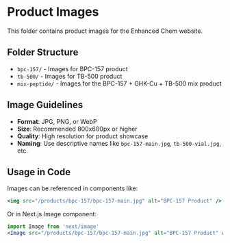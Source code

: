 # Product Images

This folder contains product images for the Enhanced Chem website.

## Folder Structure

- `bpc-157/` - Images for BPC-157 product
- `tb-500/` - Images for TB-500 product  
- `mix-peptide/` - Images for the BPC-157 + GHK-Cu + TB-500 mix product

## Image Guidelines

- **Format**: JPG, PNG, or WebP
- **Size**: Recommended 800x600px or higher
- **Quality**: High resolution for product showcase
- **Naming**: Use descriptive names like `bpc-157-main.jpg`, `tb-500-vial.jpg`, etc.

## Usage in Code

Images can be referenced in components like:
```jsx
<img src="/products/bpc-157/bpc-157-main.jpg" alt="BPC-157 Product" />
```

Or in Next.js Image component:
```jsx
import Image from 'next/image'
<Image src="/products/bpc-157/bpc-157-main.jpg" alt="BPC-157 Product" width={400} height={300} />
```




